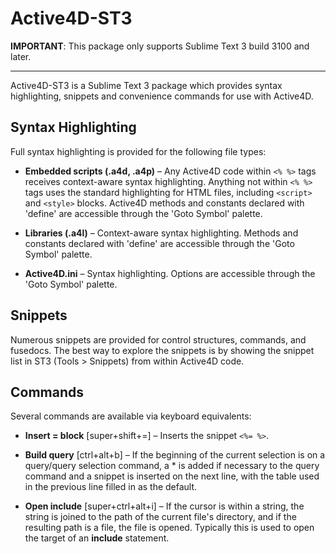 Active4D-ST3
================

**IMPORTANT**: This package only supports Sublime Text 3 build 3100 and later.

---

Active4D-ST3 is a Sublime Text 3 package which provides syntax highlighting, snippets and convenience commands for use with Active4D.

## Syntax Highlighting
Full syntax highlighting is provided for the following file types:

* **Embedded scripts (.a4d, .a4p)** – Any Active4D code within `<% %>` tags receives context-aware syntax highlighting. Anything not within `<% %>` tags uses the standard highlighting for HTML files, including `<script>` and `<style>` blocks. Active4D methods and constants declared with 'define' are accessible through the 'Goto Symbol' palette.

* **Libraries (.a4l)** – Context-aware syntax highlighting. Methods and constants declared with 'define' are accessible through the 'Goto Symbol' palette.

* **Active4D.ini** – Syntax highlighting. Options are accessible through the 'Goto Symbol' palette.

## Snippets
Numerous snippets are provided for control structures, commands, and fusedocs. The best way to explore the snippets is by showing the snippet list in ST3 (Tools > Snippets) from within Active4D code.

## Commands
Several commands are available via keyboard equivalents:

* **Insert = block** [super+shift+=] – Inserts the snippet `<%= %>`.

* **Build query** [ctrl+alt+b] – If the beginning of the current selection is on a query/query selection command, a * is added if necessary to the query command and a snippet is inserted on the next line, with the table used in the previous line filled in as the default.

* **Open include** [super+ctrl+alt+i] – If the cursor is within a string, the string is joined to the path of the current file's directory, and if the resulting path is a file, the file is opened. Typically this is used to open the target of an **include** statement.
